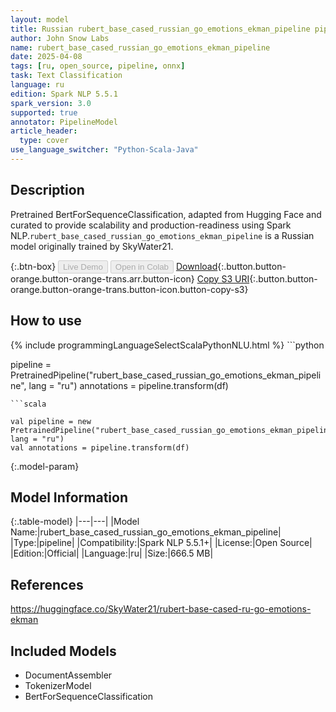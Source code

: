 ```yaml
---
layout: model
title: Russian rubert_base_cased_russian_go_emotions_ekman_pipeline pipeline BertForSequenceClassification from SkyWater21
author: John Snow Labs
name: rubert_base_cased_russian_go_emotions_ekman_pipeline
date: 2025-04-08
tags: [ru, open_source, pipeline, onnx]
task: Text Classification
language: ru
edition: Spark NLP 5.5.1
spark_version: 3.0
supported: true
annotator: PipelineModel
article_header:
  type: cover
use_language_switcher: "Python-Scala-Java"
---
```


## Description

Pretrained BertForSequenceClassification, adapted from Hugging Face and curated to provide scalability and production-readiness using Spark NLP.`rubert_base_cased_russian_go_emotions_ekman_pipeline` is a Russian model originally trained by SkyWater21.

{:.btn-box}
<button class="button button-orange" disabled>Live Demo</button>
<button class="button button-orange" disabled>Open in Colab</button>
[Download](https://s3.amazonaws.com/auxdata.johnsnowlabs.com/public/models/rubert_base_cased_russian_go_emotions_ekman_pipeline_ru_5.5.1_3.0_1744116067818.zip){:.button.button-orange.button-orange-trans.arr.button-icon}
[Copy S3 URI](s3://auxdata.johnsnowlabs.com/public/models/rubert_base_cased_russian_go_emotions_ekman_pipeline_ru_5.5.1_3.0_1744116067818.zip){:.button.button-orange.button-orange-trans.button-icon.button-copy-s3}

## How to use



<div class="tabs-box" markdown="1">
{% include programmingLanguageSelectScalaPythonNLU.html %}
```python

pipeline = PretrainedPipeline("rubert_base_cased_russian_go_emotions_ekman_pipeline", lang = "ru")
annotations =  pipeline.transform(df)   

```
```scala

val pipeline = new PretrainedPipeline("rubert_base_cased_russian_go_emotions_ekman_pipeline", lang = "ru")
val annotations = pipeline.transform(df)

```
</div>

{:.model-param}
## Model Information

{:.table-model}
|---|---|
|Model Name:|rubert_base_cased_russian_go_emotions_ekman_pipeline|
|Type:|pipeline|
|Compatibility:|Spark NLP 5.5.1+|
|License:|Open Source|
|Edition:|Official|
|Language:|ru|
|Size:|666.5 MB|

## References

https://huggingface.co/SkyWater21/rubert-base-cased-ru-go-emotions-ekman

## Included Models

- DocumentAssembler
- TokenizerModel
- BertForSequenceClassification